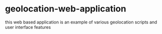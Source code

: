 # geolocation-web-application

this web based application is an example of various geolocation scripts and user interface features 
